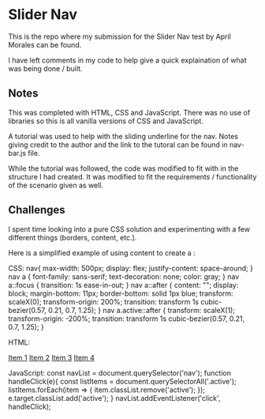 # Slider Nav

This is the repo where my submission for the Slider Nav test by April Morales can be found.

I have left comments in my code to help give a quick explaination of what was being done / built.

## Notes

This was completed with HTML, CSS and JavaScript. There was no use of libraries so this is all vanilla versions of CSS and JavaScript.

A tutorial was used to help with the sliding underline for the nav. Notes giving credit to the author and the link to the tutoral can be found in nav-bar.js file.

While the tutorial was followed, the code was modified to fit with in the structure I had created. It was modified to fit the requirements / functionality of the scenario given as well.

## Challenges

I spent time looking into a pure CSS solution and experimenting with a few different things (borders, content, etc.).

Here is a simplified example of using content to create a :

CSS:
nav{
max-width: 500px;
display: flex;
justify-content: space-around;
}
nav a {
font-family: sans-serif;
text-decoration: none;
color: gray;
}
nav a::focus {
transition: 1s ease-in-out;
}
nav a::after {
content: "";
display: block;
margin-bottom: 11px;
border-bottom: solid 1px blue;
transform: scaleX(0);
transform-origin: 200%;
transition: transform 1s cubic-bezier(0.57, 0.21, 0.7, 1.25);
}
nav a.active::after {
transform: scaleX(1);
transform-origin: -200%;
transition: transform 1s cubic-bezier(0.57, 0.21, 0.7, 1.25);
}

HTML:
<nav>
<a href="#">Item 1</a>
<a href="#">Item 2</a>
<a href="#">Item 3</a>
<a href="#">Item 4</a>
</nav>

JavaScript:
const navList = document.querySelector('nav');
function handleClick(e){
const listItems = document.querySelectorAll('.active');
listItems.forEach(item => {
item.classList.remove('active');
});
e.target.classList.add('active');
}
navList.addEventListener('click', handleClick);
